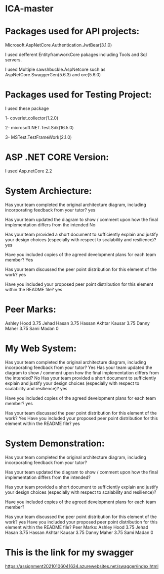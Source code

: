 # ICA-master 

# Packages used for API projects:
Microsoft.AspNetCore.Authentication.JwtBear(3.1.0)

I used defferent EntityframworkCore pakages including Tools and Sql servers.

I used Multiple sawshbuckle.AspNetcore such as AspNetCore.SwaggerGen(5.6.3) and ore(5.6.0)

# Packages used for Testing Project:
I used these package

1- coverlet.collector(1.2.0)

2- microsoft.NET.Test.Sdk(16.5.0)

3- MSTest.TestFrameWork(2.1.0)


# ASP .NET CORE Version:
I used Asp.netCore 2.2



# System Archiecture: 

Has your team completed the original architecture diagram, including incorporating feedback from your tutor?
yes


Has your team updated the diagram to show / comment upon how the final implementation differs from the intended
No


Has your team provided a short document to sufficiently explain and justify your design choices (especially with respect to scalability and resilience)?
yes


Have you included copies of the agreed development plans for each team member?
Yes


Has your team discussed the peer point distribution for this element of the work?
yes


Have you included your proposed peer point distribution for this element within the README file?
yes



# Peer Marks:
Ashley Hood 3.75
Jehad Hasan 3.75
Hassan Akhtar Kausar 3.75
Danny Maher 3.75
Sami Madan 0


# My Web System:

Has your team completed the original architecture diagram, including incorporating feedback from your tutor?
Yes
Has your team updated the diagram to show / comment upon how the final implementation differs from the intended?
No
Has your team provided a short document to sufficiently explain and justify your design choices (especially with respect to scalability and resilience)?
yes

Have you included copies of the agreed development plans for each team member?
yes

Has your team discussed the peer point distribution for this element of the work?
Yes
Have you included your proposed peer point distribution for this element within the README file?
yes




# System Demonstration:

Has your team completed the original architecture diagram, including incorporating feedback from your tutor?

Has your team updated the diagram to show / comment upon how the final implementation differs from the intended?

Has your team provided a short document to sufficiently explain and justify your design choices (especially with respect to scalability and resilience)?

Have you included copies of the agreed development plans for each team member?

Has your team discussed the peer point distribution for this element of the work?
yes
Have you included your proposed peer point distribution for this element within the README file?
Peer Marks:
Ashley Hood 3.75
Jehad Hasan 3.75
Hassan Akhtar Kausar 3.75
Danny Maher 3.75
Sami Madan 0

# This is the link for my swagger
https://assignment20210106041634.azurewebsites.net/swagger/index.html
